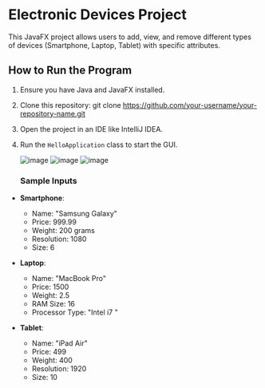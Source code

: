 # Electronic Devices Project
This JavaFX project allows users to add, view, and remove different types of devices (Smartphone, Laptop, Tablet) with specific attributes.

## How to Run the Program
1. Ensure you have Java and JavaFX installed.
2. Clone this repository:
git clone https://github.com/your-username/your-repository-name.git
3. Open the project in an IDE like IntelliJ IDEA.
4. Run the `HelloApplication` class to start the GUI.

   ![image](https://github.com/user-attachments/assets/7c488924-b3ad-408a-a62f-ede860647c11)
   ![image](https://github.com/user-attachments/assets/2c811a04-fc0e-4ce1-bb9e-8395f397af11)
   ![image](https://github.com/user-attachments/assets/9f94b0f9-8dcb-4c74-bbaf-8191b99dafb7)
   ### Sample Inputs
- **Smartphone**:
  - Name: "Samsung Galaxy"
  - Price: 999.99
  - Weight: 200 grams
  - Resolution: 1080
  - Size: 6

- **Laptop**:
  - Name: "MacBook Pro"
  - Price: 1500
  - Weight: 2.5
  - RAM Size: 16
  - Processor Type: "Intel i7 "

- **Tablet**:
  - Name: "iPad Air"
  - Price: 499
  - Weight: 400
  - Resolution: 1920
  - Size: 10


